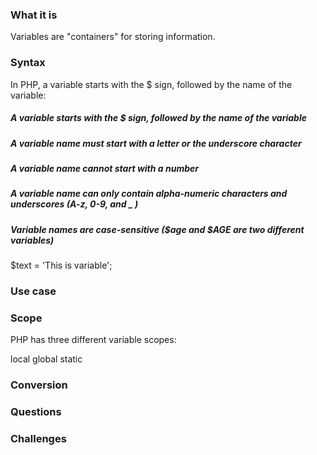 ### What it is 
Variables are "containers" for storing information.


### Syntax 
In PHP, a variable starts with the $ sign, followed by the name of the variable:
##### A variable starts with the $ sign, followed by the name of the variable
##### A variable name must start with a letter or the underscore character
##### A variable name cannot start with a number
##### A variable name can only contain alpha-numeric characters and underscores (A-z, 0-9, and _ )
##### Variable names are case-sensitive ($age and $AGE are two different variables)

$text = 'This is variable';


### Use case 


### Scope 
PHP has three different variable scopes:

local
global
static


### Conversion 
### Questions 
### Challenges 
